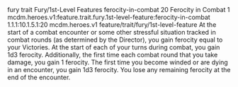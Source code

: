 <ability>
  <metadata>
    <class>fury</class>
    <feature_type>trait</feature_type>
    <file_dpath>Fury/1st-Level Features</file_dpath>
    <item_id>ferocity-in-combat</item_id>
    <item_index>20</item_index>
    <item_name>Ferocity in Combat</item_name>
    <level>1</level>
    <scc>mcdm.heroes.v1:feature.trait.fury.1st-level-feature:ferocity-in-combat</scc>
    <scdc>1.1.1:10.1.5.1:20</scdc>
    <source>mcdm.heroes.v1</source>
    <type>feature/trait/fury/1st-level-feature</type>
  </metadata>
  <effects>
    <effect type="mundane">At the start of a combat encounter or some other stressful situation tracked in combat rounds (as determined by the Director), you gain ferocity equal to your Victories. At the start of each of your turns during combat, you gain 1d3 ferocity.
Additionally, the first time each combat round that you take damage, you gain 1 ferocity. The first time you become winded or are dying in an encounter, you gain 1d3 ferocity.
You lose any remaining ferocity at the end of the encounter.</effect>
  </effects>
</ability>
